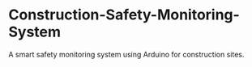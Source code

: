 # Construction-Safety-Monitoring-System
 A smart safety monitoring system using Arduino for construction sites.
